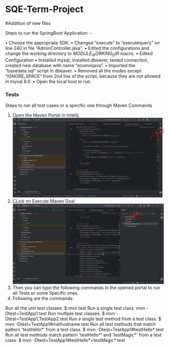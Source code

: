 # SQE-Term-Project
#Addition of new files

Steps to run the SpringBoot Application: -

•	Choose the appropriate SDK.
•	Changed “execute” to “executequery” on line 240 in file “AdminController.java”.
•	Edited the configurations and change the working directory to $MODULE_WORKING_DIR$ macro.
•	Edited Configuration
•	Installed mysql, installed dbeaver, tested connection, created new    database with name “ecommjava”.
•	Imported the “basedata.sql” script in dbeaver.
•	Removed all the modes except “IGNORE_SPACE” from 2nd line of the script, because they are not allowed in mysql 8.0.
•	Open the local host to run.


### Tests
Steps to run all test cases or a specific one through Maven Commands
1) Open the Maven Portal in Intellij
   ![image](https://github.com/Funkydude6103/Assets/blob/main/i1.png)
2) CLick on Execute Maven Goal
   ![image](https://github.com/Funkydude6103/Assets/blob/main/i2.png)
3) Then you can type the following commands in the opened portal to run all Tests or some Specific ones.
4) Following are the commands:

Run all the unit test classes.
$ mvn test
Run a single test class.
mvn -Dtest=TestApp1 test
Run multiple test classes.
$ mvn -Dtest=TestApp1,TestApp2 test
Run a single test method from a test class.
$ mvn -Dtest=TestApp1#methodname test
Run all test methods that match pattern 'testHello*' from a test class.
$ mvn -Dtest=TestApp1#testHello* test
Run all test methods match pattern 'testHello*' and 'testMagic*' from a test class.
$ mvn -Dtest=TestApp1#testHello*+testMagic* test
